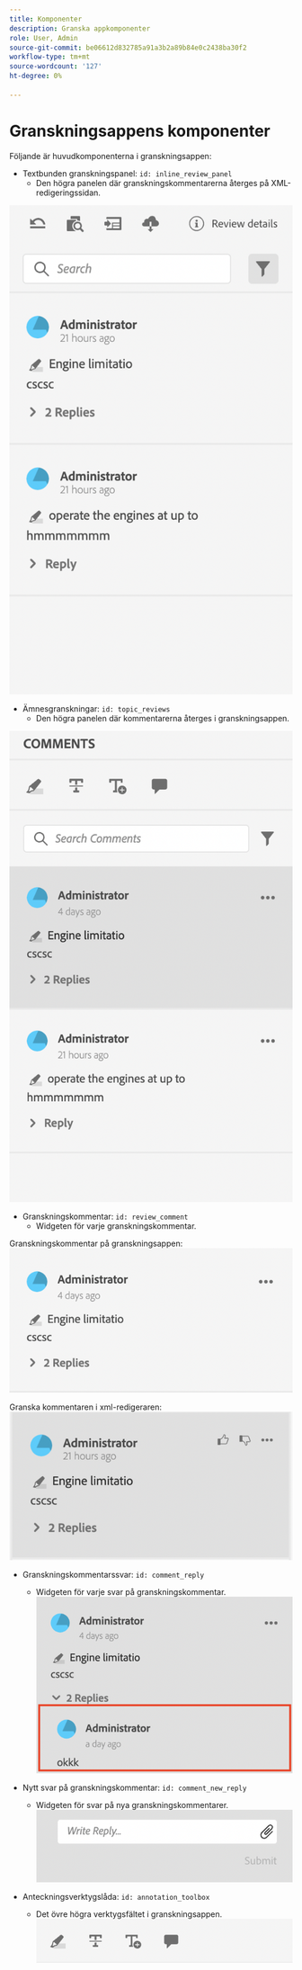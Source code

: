 ```yaml
---
title: Komponenter
description: Granska appkomponenter
role: User, Admin
source-git-commit: be06612d832785a91a3b2a89b84e0c2438ba30f2
workflow-type: tm+mt
source-wordcount: '127'
ht-degree: 0%

---
```



# Granskningsappens komponenter

Följande är huvudkomponenterna i granskningsappen:

- Textbunden granskningspanel: `id: inline_review_panel`
   - Den högra panelen där granskningskommentarerna återges på XML-redigeringssidan.

![Skärmbild på panelen Textgranskning](./imgs/inline_review.png)

- Ämnesgranskningar: `id: topic_reviews`
   - Den högra panelen där kommentarerna återges i granskningsappen.

![Ämnesgranskningspanel, bild](./imgs/topic_reviews.png)

- Granskningskommentar: `id: review_comment`
   - Widgeten för varje granskningskommentar.

Granskningskommentar på granskningsappen:
![Skärmbild för kommentarsgranskning](./imgs/review_comment.png)

Granska kommentaren i xml-redigeraren:
![Skärmbild för kommentarsgranskning](./imgs/review_comment_xmleditor.png)

- Granskningskommentarssvar: `id: comment_reply`
   - Widgeten för varje svar på granskningskommentar.
     ![Skärmbild av kommentarssvar](./imgs/reply.png)

- Nytt svar på granskningskommentar: `id: comment_new_reply`
   - Widgeten för svar på nya granskningskommentarer.
     ![Ny skärmbild för kommentarssvar](./imgs/new_reply.png)

- Anteckningsverktygslåda: `id: annotation_toolbox`
   - Det övre högra verktygsfältet i granskningsappen.
     ![Verktygslåda för anteckning, bild](./imgs/annotation_toolbox.png)

